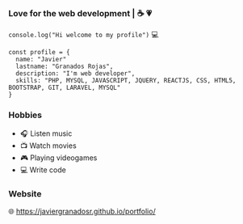 ### Love for the web development | :coffee: :heartpulse:
`console.log("Hi welcome to my profile")` :computer:
~~~
const profile = {
  name: "Javier"
  lastname: "Granados Rojas", 
  description: "I'm web developer",
  skills: "PHP, MYSQL, JAVASCRIPT, JQUERY, REACTJS, CSS, HTML5, BOOTSTRAP, GIT, LARAVEL, MYSQL"
}  
~~~
### Hobbies 

- :headphones: Listen music 
- :tv: Watch movies 
- :video_game: Playing videogames
- :computer: Write code

### Website

:globe_with_meridians: https://javiergranadosr.github.io/portfolio/

<!--
**javiergranadosr/javiergranadosr** is a ✨ _special_ ✨ repository because its `README.md` (this file) appears on your GitHub profile.

Here are some ideas to get you started:

- 🔭 I’m currently working on ...
- 🌱 I’m currently learning ...
- 👯 I’m looking to collaborate on ...
- 🤔 I’m looking for help with ...
- 💬 Ask me about ...
- 📫 How to reach me: ...
- 😄 Pronouns: ...
- ⚡ Fun fact: ...
-->
